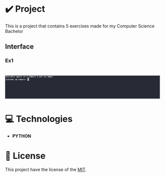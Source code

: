 # ✔️ Project
This is a project that contains 5 exercises made for my Computer Science Bachelor 

## Interface 
### Ex1
<h1 align="center">
    <img alt="ex1_gif" title="ex1_GIF" src="github/ex1_gif.gif">
</h1>

# 💻 Technologies
- **PYTHON**

# 📝 License
This project have the license of the [MIT](./LICENSE).
